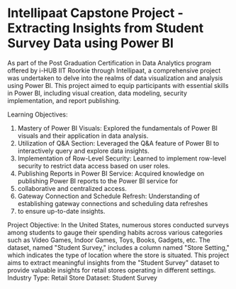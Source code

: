 # Intellipaat Capstone Project - Extracting Insights from Student Survey Data using Power BI

As part of the Post Graduation Certification in Data Analytics program offered by i-HUB IIT Roorkie through Intellipaat,
a comprehensive project was undertaken to delve into the realms of data visualization and analysis using Power BI. 
This project aimed to equip participants with essential skills in Power BI, including visual creation, data modeling, 
security implementation, and report publishing.

Learning Objectives:
1. Mastery of Power BI Visuals: Explored the fundamentals of Power BI visuals and their application in data analysis.
2. Utilization of Q&A Section: Leveraged the Q&A feature of Power BI to interactively query and explore data insights.
3. Implementation of Row-Level Security: Learned to implement row-level security to restrict data access based on user roles.
4. Publishing Reports in Power BI Service: Acquired knowledge on publishing Power BI reports to the Power BI service for
5. collaborative and centralized access.
6. Gateway Connection and Schedule Refresh: Understanding of establishing gateway connections and scheduling data refreshes
7. to ensure up-to-date insights.

Project Objective:
In the United States, numerous stores conducted surveys among students to gauge their spending habits across various 
categories such as Video Games, Indoor Games, Toys, Books, Gadgets, etc. The dataset, named "Student Survey," includes 
a column named "Store Setting," which indicates the type of location where the store is situated. This project aims to 
extract meaningful insights from the "Student Survey" dataset to provide valuable insights for retail stores operating 
in different settings.
Industry Type: Retail Store
Dataset: Student Survey
